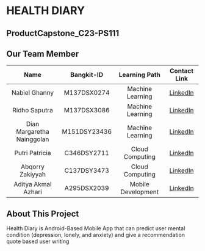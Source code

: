 # HEALTH DIARY
## ProductCapstone_C23-PS111
## Our Team Member
|              Name              | Bangkit-ID |   Learning Path    |                                                       Contact Link                                                       |
| :----------------------------: | :--------: | :----------------: | :----------------------------------------------------------------------------------------------------------------------: |
| Nabiel Ghanny                  |M137DSX0274 |  Machine Learning  | [LinkedIn](https://www.linkedin.com/in/nagha02?lipi=urn%3Ali%3Apage%3Ad_flagship3_profile_view_base_contact_details%3BYFnpKyxpS%2Fi6fj9d0qD8tA%3D%3D)|
| Ridho Saputra                  |M137DSX3086 |  Machine Learning  | [LinkedIn](https://www.linkedin.com/in/ridho-saputra-a21757267/)|
| Dian Margaretha Nainggolan     |M151DSY23436|   Machine Learning | [LinkedIn](https://www.linkedin.com/in/dian-margaretha-nainggolan-292099212?lipi=urn%3Ali%3Apage%3Ad_flagship3_profile_view_base_contact_details%3BeRjNvvqJQNyx8uNvb5qBxA%3D%3D)|
| Putri Patricia                 |C346DSY2711 |  Cloud Computing   | [LinkedIn](https://www.linkedin.com/in/ppkslf/)|
| Abqorry Zakiyyah               |C137DSY3473 |  Cloud Computing   | [LinkedIn](https://www.linkedin.com/in/abqorryzakiyyah/)|
| Aditya Akmal Azhari            |A295DSX2039 | Mobile Development | [LinkedIn](https://www.linkedin.com/in/aditya-akmal-azhari-9260741b6/)|
## About This Project
Health Diary is Android-Based Mobile App that can predict user mental condition (depression, lonely, and anxiety) and give a recommendation quote based user writing
